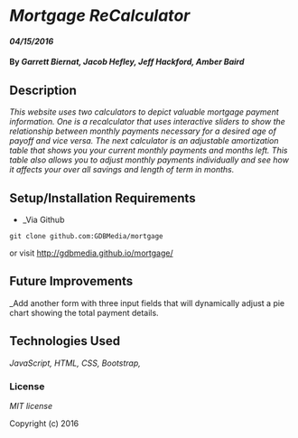 # _Mortgage ReCalculator_

#### _04/15/2016_

#### By _Garrett Biernat, Jacob Hefley, Jeff Hackford, Amber Baird_

## Description

_This website uses two calculators to depict valuable mortgage payment information. One is a recalculator that uses interactive sliders to show the relationship between monthly payments necessary for a desired age of payoff and vice versa.  The next calculator is an adjustable amortization table that shows you your current monthly payments and months left.  This table also allows you to adjust monthly payments individually and see how it affects your over all savings and length of term in months._

## Setup/Installation Requirements


* _Via Github

```
git clone github.com:GDBMedia/mortgage
```
or visit http://gdbmedia.github.io/mortgage/


## Future Improvements

_Add another form with three input fields that will dynamically adjust a pie chart showing the total payment details.



## Technologies Used

_JavaScript, HTML, CSS, Bootstrap,_

### License

*MIT license*

Copyright (c) 2016
